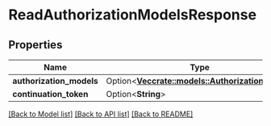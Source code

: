 # ReadAuthorizationModelsResponse

## Properties

Name | Type | Description | Notes
------------ | ------------- | ------------- | -------------
**authorization_models** | Option<[**Vec<crate::models::AuthorizationModel>**](AuthorizationModel.md)> |  | [optional]
**continuation_token** | Option<**String**> |  | [optional]

[[Back to Model list]](../README.md#documentation-for-models) [[Back to API list]](../README.md#documentation-for-api-endpoints) [[Back to README]](../README.md)


